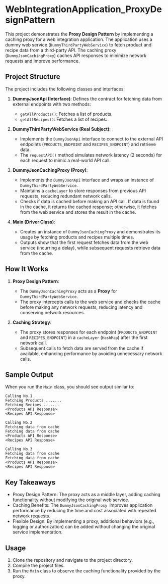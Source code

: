 # WebIntegrationApplication_ProxyDesignPattern

This project demonstrates the **Proxy Design Pattern** by implementing a caching proxy for a web integration application. The application uses a dummy web service (`DummyThirdPartyWebService`) to fetch product and recipe data from a third-party API. The caching proxy (`DummyJsonCachingProxy`) caches API responses to minimize network requests and improve performance.

## Project Structure

The project includes the following classes and interfaces:

1. **DummyJsonApi (Interface)**: Defines the contract for fetching data from external endpoints with two methods:
   - `getAllProducts()`: Fetches a list of products.
   - `getAllRecipes()`: Fetches a list of recipes.

2. **DummyThirdPartyWebService (Real Subject)**:
   - Implements the `DummyJsonApi` interface to connect to the external API endpoints (`PRODUCTS_ENDPOINT` and `RECIPES_ENDPOINT`) and retrieve data.
   - The `requestAPI()` method simulates network latency (2 seconds) for each request to mimic a real-world API call.

3. **DummyJsonCachingProxy (Proxy)**:
   - Implements the `DummyJsonApi` interface and wraps an instance of `DummyThirdPartyWebService`.
   - Maintains a `cacheLayer` to store responses from previous API requests, reducing redundant network calls.
   - Checks if data is cached before making an API call. If data is found in the cache, it returns the cached response; otherwise, it fetches from the web service and stores the result in the cache.

4. **Main (Driver Class)**:
   - Creates an instance of `DummyJsonCachingProxy` and demonstrates its usage by fetching products and recipes multiple times.
   - Outputs show that the first request fetches data from the web service (incurring a delay), while subsequent requests retrieve data from the cache.

## How It Works

1. **Proxy Design Pattern**:
   - The `DummyJsonCachingProxy` acts as a **Proxy** for `DummyThirdPartyWebService`.
   - The proxy intercepts calls to the web service and checks the cache before making any network requests, reducing latency and conserving network resources.

2. **Caching Strategy**:
   - The proxy stores responses for each endpoint (`PRODUCTS_ENDPOINT` and `RECIPES_ENDPOINT`) in a `cacheLayer` (`HashMap`) after the first network call.
   - Subsequent calls to fetch data are served from the cache if available, enhancing performance by avoiding unnecessary network calls.

## Sample Output

When you run the `Main` class, you should see output similar to:

```plaintext
Calling No.1
Fetching Products .......
Fetching Recipes .......
<Products API Response>
<Recipes API Response>

Calling No.2
Fetching data from cache
Fetching data from cache
<Products API Response>
<Recipes API Response>

Calling No.3
Fetching data from cache
Fetching data from cache
<Products API Response>
<Recipes API Response>
```

## Key Takeaways
- Proxy Design Pattern: The proxy acts as a middle layer, adding caching functionality without modifying the original web service.
- Caching Benefits: The `DummyJsonCachingProxy `improves application performance by reducing the time and cost associated with repeated network requests.
- Flexible Design: By implementing a proxy, additional behaviors (e.g., logging or authorization) can be added without changing the original service implementation.


## Usage
1. Clone the repository and navigate to the project directory.
2. Compile the project files.
3. Run the `Main` class to observe the caching functionality provided by the proxy.
